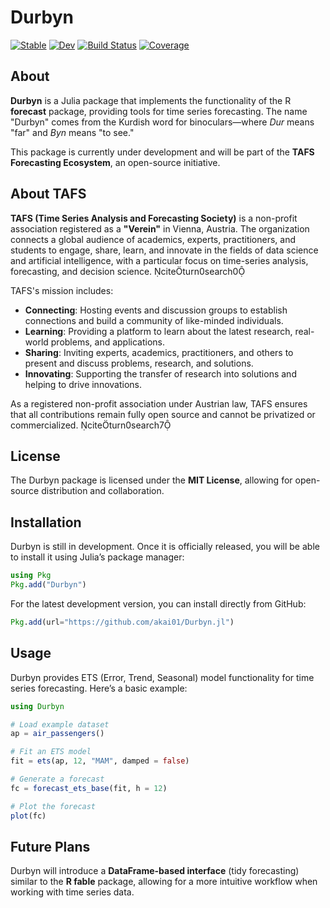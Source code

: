 # Durbyn

[![Stable](https://img.shields.io/badge/docs-stable-blue.svg)](https://akai01.github.io/Durbyn.jl/stable/)
[![Dev](https://img.shields.io/badge/docs-dev-blue.svg)](https://akai01.github.io/Durbyn.jl/dev/)
[![Build Status](https://github.com/akai01/Durbyn.jl/actions/workflows/CI.yml/badge.svg?branch=main)](https://github.com/akai01/Durbyn.jl/actions/workflows/CI.yml?query=branch%3Amain)
[![Coverage](https://codecov.io/gh/akai01/Durbyn.jl/branch/main/graph/badge.svg)](https://codecov.io/gh/akai01/Durbyn.jl)


## About

**Durbyn** is a Julia package that implements the functionality of the R **forecast** package, providing tools for time series forecasting. The name "Durbyn" comes from the Kurdish word for binoculars—where *Dur* means "far" and *Byn* means "to see."

This package is currently under development and will be part of the **TAFS Forecasting Ecosystem**, an open-source initiative.

## About TAFS

**TAFS (Time Series Analysis and Forecasting Society)** is a non-profit association registered as a **"Verein"** in Vienna, Austria. The organization connects a global audience of academics, experts, practitioners, and students to engage, share, learn, and innovate in the fields of data science and artificial intelligence, with a particular focus on time-series analysis, forecasting, and decision science. citeturn0search0

TAFS's mission includes:

- **Connecting**: Hosting events and discussion groups to establish connections and build a community of like-minded individuals.
- **Learning**: Providing a platform to learn about the latest research, real-world problems, and applications.
- **Sharing**: Inviting experts, academics, practitioners, and others to present and discuss problems, research, and solutions.
- **Innovating**: Supporting the transfer of research into solutions and helping to drive innovations.

As a registered non-profit association under Austrian law, TAFS ensures that all contributions remain fully open source and cannot be privatized or commercialized. citeturn0search7

## License

The Durbyn package is licensed under the **MIT License**, allowing for open-source distribution and collaboration.

## Installation

Durbyn is still in development. Once it is officially released, you will be able to install it using Julia’s package manager:

```julia
using Pkg
Pkg.add("Durbyn")
```

For the latest development version, you can install directly from GitHub:

```julia
Pkg.add(url="https://github.com/akai01/Durbyn.jl")
```

## Usage

Durbyn provides ETS (Error, Trend, Seasonal) model functionality for time series forecasting. Here’s a basic example:

```julia
using Durbyn

# Load example dataset
ap = air_passengers()

# Fit an ETS model
fit = ets(ap, 12, "MAM", damped = false)

# Generate a forecast
fc = forecast_ets_base(fit, h = 12)

# Plot the forecast
plot(fc)
```

## Future Plans

Durbyn will introduce a **DataFrame-based interface** (tidy forecasting) similar to the **R fable** package, allowing for a more intuitive workflow when working with time series data.
